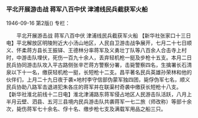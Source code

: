 ### 平北开展游击战  蒋军八百中伏  津浦线民兵截获军火船

1946-09-16
第2版()
专栏：

　　平北开展游击战
    蒋军八百中伏
    津浦线民兵截获军火船
    【新华社张家口十三日电】平北解放区明陵附近大小汤山地区，人民自卫游击战争展开，七月二十七日顺义、怀柔蒋方县长王振铎、王德林分率蒋军及义勇壮丁队等八百余人合击寺上村时，中游击队埋伏，死伤一百九十余人，丢弃轻机枪一挺及步枪十五支。本月二日民兵协同游击队攻入平古路侧张辛芒蒋方警察分署，击毙警察四名，生擒署长石清泉以下十一名，缴获轻机枪一挺，长短枪十二支。昌平著名民兵英雄孙荣林和他的伙伴们，上月二十九日夜于袭×地村李守信部伪蒙军独四团，毙俘伪军七名，顺义民兵协助八路军击退进犯朱各庄的蒋军并在联渠村奇袭中缴获长短枪十八支。
    【新华社淮北前线十二日电】淮北津浦路东蒋军侵占地区人民游击队活跃，八月上半月云壁、泗县、五河三县境内民兵游击队共袭蒋军一七二旅（师改称）等部十余次，毙伤蒋军七十余名、俘十名、缴步枪七支及满载军用品之船三只。
